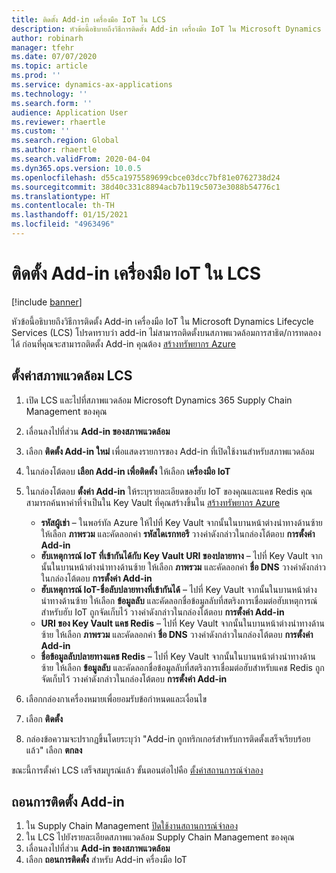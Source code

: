 ```yaml
---
title: ติดตั้ง Add-in เครื่องมือ IoT ใน LCS
description: หัวข้อนี้อธิบายถึงวิธีการติดตั้ง Add-in เครื่องมือ IoT ใน Microsoft Dynamics Lifecycle Services (LCS)
author: robinarh
manager: tfehr
ms.date: 07/07/2020
ms.topic: article
ms.prod: ''
ms.service: dynamics-ax-applications
ms.technology: ''
ms.search.form: ''
audience: Application User
ms.reviewer: rhaertle
ms.custom: ''
ms.search.region: Global
ms.author: rhaertle
ms.search.validFrom: 2020-04-04
ms.dyn365.ops.version: 10.0.5
ms.openlocfilehash: d55ca1975589699cbce03dcc7bf81e0762738d24
ms.sourcegitcommit: 38d40c331c8894acb7b119c5073e3088b54776c1
ms.translationtype: HT
ms.contentlocale: th-TH
ms.lasthandoff: 01/15/2021
ms.locfileid: "4963496"
---
```

# <a name="install-the-iot-intelligence-add-in-in-lcs"></a>ติดตั้ง Add-in เครื่องมือ IoT ใน LCS

[!include [banner](../../includes/banner.md)]

หัวข้อนี้อธิบายถึงวิธีการติดตั้ง Add-in เครื่องมือ IoT ใน Microsoft Dynamics Lifecycle Services (LCS) โปรดทราบว่า add-in ไม่สามารถติดตั้งบนสภาพแวดล้อมการสาธิต/การทดลองได้ ก่อนที่คุณจะสามารถติดตั้ง Add-in คุณต้อง [สร้างทรัพยากร Azure](iot-azure-setup.md)

## <a name="set-up-the-lcs-environment"></a>ตั้งค่าสภาพแวดล้อม LCS

1. เปิด LCS และไปที่สภาพแวดล้อม Microsoft Dynamics 365 Supply Chain Management ของคุณ
2. เลื่อนลงไปที่ส่วน **Add-in ของสภาพแวดล้อม**
3. เลือก **ติดตั้ง Add-in ใหม่** เพื่อแสดงรายการของ Add-in ที่เปิดใช้งานสำหรับสภาพแวดล้อม
4. ในกล่องโต้ตอบ **เลือก Add-in เพื่อติดตั้ง** ให้เลือก **เครื่องมือ IoT**
5. ในกล่องโต้ตอบ **ตั้งค่า Add-in** ให้ระบุรายละเอียดของฮับ IoT ของคุณและแคช Redis คุณสามารถค้นหาค่าที่จำเป็นใน Key Vault ที่คุณสร้างขึ้นใน [สร้างทรัพยากร Azure](iot-azure-setup.md)

    + **รหัสผู้เช่า** – ในพอร์ทัล Azure ให้ไปที่ Key Vault จากนั้นในบานหน้าต่างนำทางด้านซ้าย ให้เลือก **ภาพรวม** และคัดลอกค่า **รหัสไดเรกทอรี** วางค่าดังกล่าวในกล่องโต้ตอบ **การตั้งค่า Add-in**
    + **ฮับเหตุการณ์ IoT ที่เข้ากันได้กับ Key Vault URI ของปลายทาง** – ไปที่ Key Vault จากนั้นในบานหน้าต่างนำทางด้านซ้าย ให้เลือก **ภาพรวม** และคัดลอกค่า **ชื่อ DNS** วางค่าดังกล่าวในกล่องโต้ตอบ **การตั้งค่า Add-in**
    + **ฮับเหตุการณ์ IoT-ชื่อลับปลายทางที่เข้ากันได้** – ไปที่ Key Vault จากนั้นในบานหน้าต่างนำทางด้านซ้าย ให้เลือก **ข้อมูลลับ** และคัดลอกชื่อข้อมูลลับที่สตริงการเชื่อมต่อฮับเหตุการณ์สำหรับฮับ IoT ถูกจัดเก็บไว้ วางค่าดังกล่าวในกล่องโต้ตอบ **การตั้งค่า Add-in**
    + **URI ของ Key Vault แคช Redis** – ไปที่ Key Vault จากนั้นในบานหน้าต่างนำทางด้านซ้าย ให้เลือก **ภาพรวม** และคัดลอกค่า **ชื่อ DNS** วางค่าดังกล่าวในกล่องโต้ตอบ **การตั้งค่า Add-in**
    + **ชื่อข้อมูลลับปลายทางแคช Redis** – ไปที่ Key Vault จากนั้นในบานหน้าต่างนำทางด้านซ้าย ให้เลือก **ข้อมูลลับ** และคัดลอกชื่อข้อมูลลับที่สตริงการเชื่อมต่อฮับสำหรับแคช Redis ถูกจัดเก็บไว้ วางค่าดังกล่าวในกล่องโต้ตอบ **การตั้งค่า Add-in**

6. เลือกกล่องกาเครื่องหมายเพื่อยอมรับข้อกำหนดและเงื่อนไข
7. เลือก **ติดตั้ง**
8. กล่องข้อความจะปรากฏขึ้นโดยระบุว่า "Add-in ถูกทริกเกอร์สำหรับการติดตั้งเสร็จเรียบร้อยแล้ว" เลือก **ตกลง**

ขณะนี้การตั้งค่า LCS เสร็จสมบูรณ์แล้ว ขั้นตอนต่อไปคือ [ตั้งค่าสถานการณ์จำลอง](iot-scenario-setup.md)

## <a name="uninstall-the-add-in"></a><a id="uninstall-addin"></a>ถอนการติดตั้ง Add-in

1. ใน Supply Chain Management [ปิดใช้งานสถานการณ์จำลอง](iot-scenario-setup.md#disable-a-scenario)
2. ใน LCS ไปยังรายละเอียดสภาพแวดล้อม Supply Chain Management ของคุณ
3. เลื่อนลงไปที่ส่วน **Add-in ของสภาพแวดล้อม**
4. เลือก **ถอนการติดตั้ง** สำหรับ Add-in ครื่องมือ IoT
